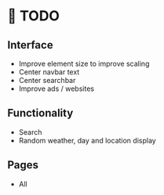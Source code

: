 # 📃 TODO

## Interface
- Improve element size to improve scaling
- Center navbar text
- Center searchbar
- Improve ads / websites

## Functionality
- Search
- Random weather, day and location display

## Pages
- All